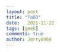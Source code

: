 ```yaml
---
layout: post
title: "ToDO"
date:   2021-11-22
tags: [geek]
comments: true
author: Jerry8964
---
```


